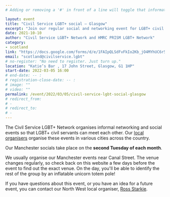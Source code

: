 ```yaml
---
# Adding or removing a '#' in front of a line will toggle that information off and on from being processed. 

layout: event
title: "Civil Service LGBT+ social – Glasgow"
excerpt: "Join our regular social and networking event for LGBT+ civil servants based in and around Glasgow."
date: 2021-10-10
author: "Civil Service LGBT+ Network and HMRC PRISM LGBT+ Network"
category: 
- scotland
link: "https://docs.google.com/forms/d/e/1FAIpQLSdFvFkIo2Kb_jO4MYhUC6r5K4UL8X6mIrXejW5jUKH6IfD81g/viewform?usp=sf_link"
email: "scotland@civilservice.lgbt"
# no-register: "No need to register. Just turn up."
location: "Katie’s Bar , 17 John Street, Glasgow, G1 1HP"
start-date: 2022-03-05 16:00
# end-date: -- :
# registration-close-date: -- :
# image: ""
# video: ""
permalink: /event/2022/03/05/civil-service-lgbt-social-glasgow
# redirect_from: 
# - 
# redirect_to: 
# - 
---
```


The Civil Service LGBT+ Network organises informal networking and social events so that LGBT+ civil servants can meet each other. Our [local organisers](/team) organise these events in various cities across the country.

Our Manchester socials take place on the **second Tuesday of each month**. 

We usually organise our Manchester events near Canal Street. The venue changes regularly, so check back on this website a few days before the event to find out the exact venue. On the day, you'll be able to identify the rest of the group by an inflatable unicorn totem pole!

If you have questions about this event, or you have an idea for a future event, you can contact our North West local organiser, [Ross Starkie](/team/ross-starkie/).

